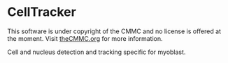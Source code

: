 # CellTracker

This software is under copyright of the CMMC and no license is offered at the moment. Visit [theCMMC.org](thecmmc.org) for more information.

Cell and nucleus detection and tracking specific for myoblast.
